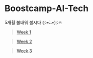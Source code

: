 # Boostcamp-AI-Tech

5개월 불태워 봅시다 (੭•̀ᴗ•̀)੭🔥

> [Week 1](https://github.com/changwoomon/Boostcamp-AI-Tech/tree/main/Week%201)

> [Week 2](https://github.com/changwoomon/Boostcamp-AI-Tech/tree/main/Week%202)

> [Week 3](https://github.com/changwoomon/Boostcamp-AI-Tech/tree/main/Week%203)

